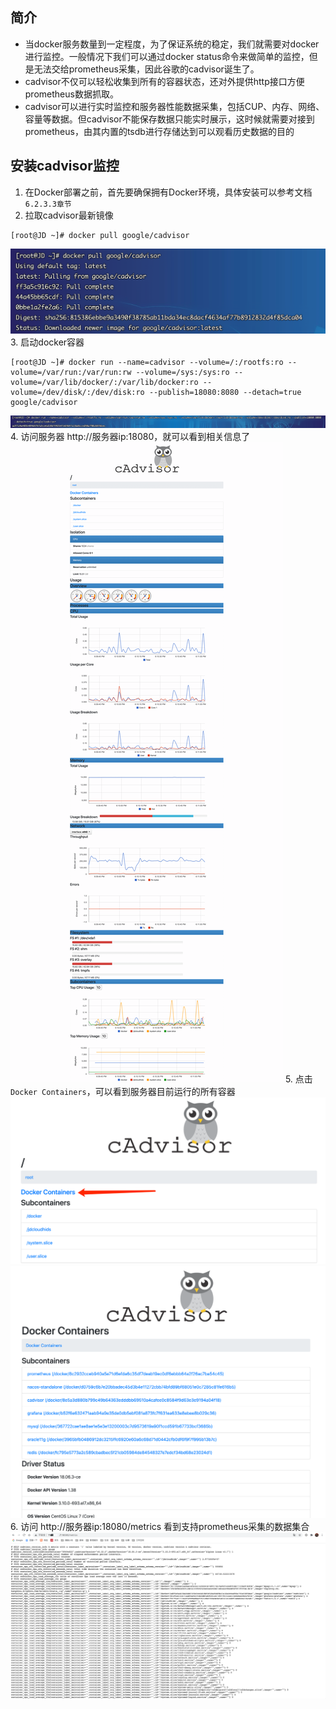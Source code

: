## 简介
* 当docker服务数量到一定程度，为了保证系统的稳定，我们就需要对docker进行监控。一般情况下我们可以通过docker status命令来做简单的监控，但是无法交给prometheus采集，因此谷歌的cadvisor诞生了。
* cadvisor不仅可以轻松收集到所有的容器状态，还对外提供http接口方便prometheus数据抓取。
* cadvisor可以进行实时监控和服务器性能数据采集，包括CUP、内存、网络、容量等数据。但cadvisor不能保存数据只能实时展示，这时候就需要对接到prometheus，由其内置的tsdb进行存储达到可以观看历史数据的目的

## 安装cadvisor监控
1. 在Docker部署之前，首先要确保拥有Docker环境，具体安装可以参考文档`6.2.3.3章节`
2. 拉取cadvisor最新镜像
~~~shell
[root@JD ~]# docker pull google/cadvisor
~~~
![](../../../images/screenshot_1612261122646.png)
3. 启动docker容器
~~~shell
[root@JD ~]# docker run --name=cadvisor --volume=/:/rootfs:ro --volume=/var/run:/var/run:rw --volume=/sys:/sys:ro --volume=/var/lib/docker/:/var/lib/docker:ro --volume=/dev/disk/:/dev/disk:ro --publish=18080:8080 --detach=true google/cadvisor
~~~
![](../../../images/screenshot_1612261197688.png)
4. 访问服务器 http://服务器ip:18080，就可以看到相关信息了
![](../../../images/screenshot_1612260934881.png)
5. 点击 `Docker Containers`，可以看到服务器目前运行的所有容器
![](../../../images/screenshot_1612260592089.png)
![](../../../images/screenshot_1612260570149.png)
6. 访问 http://服务器ip:18080/metrics 看到支持prometheus采集的数据集合
![](../../../images/screenshot_1612261344535.png)
